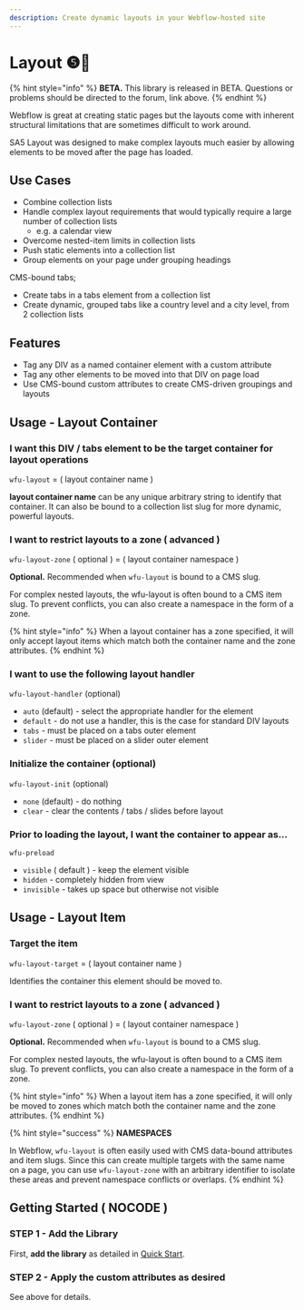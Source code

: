 ```yaml
---
description: Create dynamic layouts in your Webflow-hosted site
---
```


# Layout ❺🧪

{% hint style="info" %}
**BETA.** This library is released in BETA. Questions or problems should be directed to the forum, link above.
{% endhint %}

Webflow is great at creating static pages but the layouts come with inherent structural limitations that are sometimes difficult to work around.

SA5 Layout was designed to make complex layouts much easier by allowing elements to be moved after the page has loaded.&#x20;

## Use Cases

* Combine collection lists&#x20;
* Handle complex layout requirements that would typically require a large number of collection lists
  * e.g. a calendar view&#x20;
* Overcome nested-item limits in collection lists
* Push static elements into a collection list&#x20;
* Group elements on your page under grouping headings&#x20;

CMS-bound tabs;&#x20;

* Create tabs in a tabs element from a collection list
* Create dynamic, grouped tabs like a country level and a city level, from 2 collection lists&#x20;

## Features&#x20;

* Tag any DIV as a named container element with a custom attribute
* Tag any other elements to be moved into that DIV on page load
* Use CMS-bound custom attributes to create CMS-driven groupings and layouts &#x20;

## Usage - Layout Container

### I want this DIV / tabs element to be the target container for layout operations&#x20;

`wfu-layout` = ( layout container name )

**layout container name** can be any unique arbitrary string to identify that container. It can also be bound to a collection list slug for more dynamic, powerful layouts. &#x20;

### I want to restrict layouts to a zone ( advanced )&#x20;

`wfu-layout-zone` ( optional ) = ( layout container namespace )

**Optional.** Recommended when `wfu-layout` is bound to a CMS slug. &#x20;

For complex nested layouts, the wfu-layout is often bound to a CMS item slug. To prevent conflicts, you can also create a namespace in the form of a zone.&#x20;

{% hint style="info" %}
When a layout container has a zone specified, it will only accept layout items which match both the container name and the zone attributes.&#x20;
{% endhint %}

### I want to use the following layout handler

`wfu-layout-handler` (optional)

* `auto` (default) - select the appropriate handler for the element
* `default` - do not use a handler, this is the case for standard DIV layouts&#x20;
* `tabs` - must be placed on a tabs outer element &#x20;
* `slider` - must be placed on a slider outer element

### Initialize the container (optional)

`wfu-layout-init` (optional)

* `none` (default) - do nothing&#x20;
* `clear` - clear the contents / tabs / slides before layout&#x20;

### Prior to loading the layout, I want the container to appear as...&#x20;

`wfu-preload`&#x20;

* `visible` ( default ) - keep the element visible&#x20;
* `hidden` - completely hidden from view
* `invisible` - takes up space but otherwise not visible&#x20;

## Usage - Layout Item

### Target the item

`wfu-layout-target` = ( layout container name )

Identifies the container this element should be moved to.&#x20;

### I want to restrict layouts to a zone ( advanced )&#x20;

`wfu-layout-zone` ( optional ) = ( layout container namespace )

**Optional.** Recommended when `wfu-layout` is bound to a CMS slug. &#x20;

For complex nested layouts, the wfu-layout is often bound to a CMS item slug. To prevent conflicts, you can also create a namespace in the form of a zone.&#x20;

{% hint style="info" %}
When a layout item has a zone specified, it will only be moved to zones which match both the container name and the zone attributes.&#x20;
{% endhint %}

{% hint style="success" %}
**NAMESPACES**

In Webflow, `wfu-layout` is often easily used with CMS data-bound attributes and item slugs.  Since this can create multiple targets with the same name on a page, you can use `wfu-layout-zone` with an arbitrary identifier to isolate these areas and prevent namespace conflicts or overlaps.&#x20;
{% endhint %}

## Getting Started ( NOCODE ) <a href="#getting-started-nocode" id="getting-started-nocode"></a>

### STEP 1 - Add the Library <a href="#step-1---add-the-library" id="step-1---add-the-library"></a>

First, **add the library** as detailed in [Quick Start](../quick-start.md).&#x20;

### STEP 2 - Apply the custom attributes as desired <a href="#step-2---apply-wfu-decode-to-the-html-embed-element-you-want-to-decode" id="step-2---apply-wfu-decode-to-the-html-embed-element-you-want-to-decode"></a>

See above for details.



